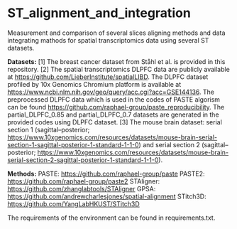 # ST_alignment_and_integration
Measurement and comparison of several slices aligning methods and data integrating mathods for spatial transcriptomics data using several ST datasets.

**Datasets:**
[1] The breast cancer dataset from Ståhl et al. is provided in this repository.
[2] The spatial transcriptomics DLPFC data are publicly available at https://github.com/LieberInstitute/spatialLIBD. The DLPFC dataset profiled by 10x Genomics Chromium platform is available at https://www.ncbi.nlm.nih.gov/geo/query/acc.cgi?acc=GSE144136. The preprocessed DLPFC data which is used in the codes of PASTE algorism can be found https://github.com/raphael-group/paste_reproducibility. The partial_DLPFC_0.85 and partial_DLPFC_0.7 datasets are generated in the provided codes using DLPFC dataset.
[3] The mouse brain dataset: serial section 1 (sagittal–posterior; https://www.10xgenomics.com/resources/datasets/mouse-brain-serial-section-1-sagittal-posterior-1-standard-1-1-0) and serial section 2 (sagittal–posterior; https://www.10xgenomics.com/resources/datasets/mouse-brain-serial-section-2-sagittal-posterior-1-standard-1-1-0).

**Methods:**
PASTE: https://github.com/raphael-group/paste
PASTE2: https://github.com/raphael-group/paste2
STAligner: https://github.com/zhanglabtools/STAligner
GPSA: https://github.com/andrewcharlesjones/spatial-alignment
STitch3D: https://github.com/YangLabHKUST/STitch3D

The requirements of the environment can be found in requirements.txt.
